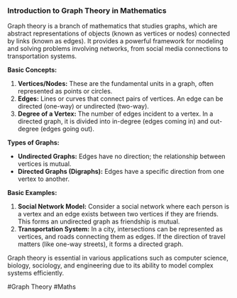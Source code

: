 ### Introduction to Graph Theory in Mathematics

Graph theory is a branch of mathematics that studies graphs, which are abstract representations of objects (known as vertices or nodes) connected by links (known as edges). It provides a powerful framework for modeling and solving problems involving networks, from social media connections to transportation systems.

**Basic Concepts:**

1. **Vertices/Nodes:** These are the fundamental units in a graph, often represented as points or circles.
2. **Edges:** Lines or curves that connect pairs of vertices. An edge can be directed (one-way) or undirected (two-way).
3. **Degree of a Vertex:** The number of edges incident to a vertex. In a directed graph, it is divided into in-degree (edges coming in) and out-degree (edges going out).

**Types of Graphs:**

- **Undirected Graphs:** Edges have no direction; the relationship between vertices is mutual.
- **Directed Graphs (Digraphs):** Edges have a specific direction from one vertex to another.

**Basic Examples:**

1. **Social Network Model:** Consider a social network where each person is a vertex and an edge exists between two vertices if they are friends. This forms an undirected graph as friendship is mutual.
2. **Transportation System:** In a city, intersections can be represented as vertices, and roads connecting them as edges. If the direction of travel matters (like one-way streets), it forms a directed graph.

Graph theory is essential in various applications such as computer science, biology, sociology, and engineering due to its ability to model complex systems efficiently.

#Graph Theory #Maths